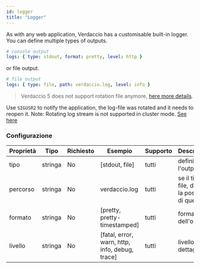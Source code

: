```yaml
---
id: logger
title: "Logger"
---
```


As with any web application, Verdaccio has a customisable built-in logger. You can define multiple types of outputs.

```yaml
# console output
logs: { type: stdout, format: pretty, level: http }
```

or file output.

```yaml
# file output
logs: { type: file, path: verdaccio.log, level: info }
```

> Verdaccio 5 does not support rotation file anymore, [here more details](https://verdaccio.org/blog/2021/04/14/verdaccio-5-migration-guide#pinojs-is-the-new-logger).

Use `SIGUSR2` to notify the application, the log-file was rotated and it needs to reopen it. Note: Rotating log stream is not supported in cluster mode. [See here](https://github.com/trentm/node-bunyan#stream-type-rotating-file)

### Configurazione

| Proprietà | Tipo    | Richiesto | Esempio                                        | Supporto | Descrizione                                           |
| --------- | ------- | --------- | ---------------------------------------------- | -------- | ----------------------------------------------------- |
| tipo      | stringa | No        | [stdout, file]                                 | tutti    | definire l'output                                     |
| percorso  | stringa | No        | verdaccio.log                                  | tutti    | se il tipo è file, definire la posizione di quel file |
| formato   | stringa | No        | [pretty, pretty-timestamped]                   | tutti    | formato dell'output                                   |
| livello   | stringa | No        | [fatal, error, warn, http, info, debug, trace] | tutti    | livello dettagliato                                   |
